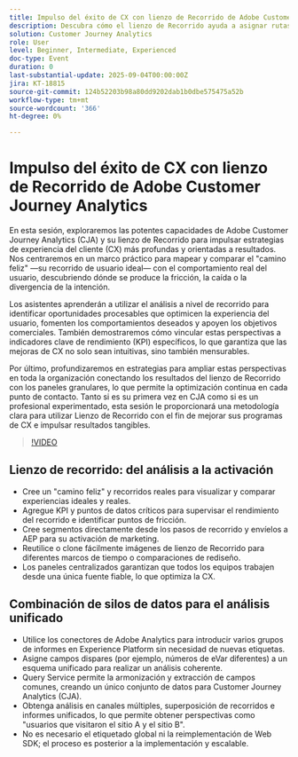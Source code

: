 ```yaml
---
title: Impulso del éxito de CX con lienzo de Recorrido de Adobe Customer Journey Analytics
description: Descubra cómo el lienzo de Recorrido ayuda a asignar rutas de usuario ideales frente a reales, a descubrir fricciones y a impulsar mejoras de CX mensurables con Adobe Customer Journey Analytics
solution: Customer Journey Analytics
role: User
level: Beginner, Intermediate, Experienced
doc-type: Event
duration: 0
last-substantial-update: 2025-09-04T00:00:00Z
jira: KT-18815
source-git-commit: 124b52203b98a80dd9202dab1b0dbe575475a52b
workflow-type: tm+mt
source-wordcount: '366'
ht-degree: 0%

---
```



# Impulso del éxito de CX con lienzo de Recorrido de Adobe Customer Journey Analytics

En esta sesión, exploraremos las potentes capacidades de Adobe Customer Journey Analytics (CJA) y su lienzo de Recorrido para impulsar estrategias de experiencia del cliente (CX) más profundas y orientadas a resultados. Nos centraremos en un marco práctico para mapear y comparar el &quot;camino feliz&quot; —su recorrido de usuario ideal— con el comportamiento real del usuario, descubriendo dónde se produce la fricción, la caída o la divergencia de la intención.

Los asistentes aprenderán a utilizar el análisis a nivel de recorrido para identificar oportunidades procesables que optimicen la experiencia del usuario, fomenten los comportamientos deseados y apoyen los objetivos comerciales. También demostraremos cómo vincular estas perspectivas a indicadores clave de rendimiento (KPI) específicos, lo que garantiza que las mejoras de CX no solo sean intuitivas, sino también mensurables.

Por último, profundizaremos en estrategias para ampliar estas perspectivas en toda la organización conectando los resultados del lienzo de Recorrido con los paneles granulares, lo que permite la optimización continua en cada punto de contacto. Tanto si es su primera vez en CJA como si es un profesional experimentado, esta sesión le proporcionará una metodología clara para utilizar Lienzo de Recorrido con el fin de mejorar sus programas de CX e impulsar resultados tangibles.

>[!VIDEO](https://video.tv.adobe.com/v/3471217/?learn=on&enablevpops&captions=spa)

## Lienzo de recorrido: del análisis a la activación

* Cree un &quot;camino feliz&quot; y recorridos reales para visualizar y comparar experiencias ideales y reales.
* Agregue KPI y puntos de datos críticos para supervisar el rendimiento del recorrido e identificar puntos de fricción.
* Cree segmentos directamente desde los pasos de recorrido y envíelos a AEP para su activación de marketing.
* Reutilice o clone fácilmente imágenes de lienzo de Recorrido para diferentes marcos de tiempo o comparaciones de rediseño.
* Los paneles centralizados garantizan que todos los equipos trabajen desde una única fuente fiable, lo que optimiza la CX.

## Combinación de silos de datos para el análisis unificado

* Utilice los conectores de Adobe Analytics para introducir varios grupos de informes en Experience Platform sin necesidad de nuevas etiquetas.
* Asigne campos dispares (por ejemplo, números de eVar diferentes) a un esquema unificado para realizar un análisis coherente.
* Query Service permite la armonización y extracción de campos comunes, creando un único conjunto de datos para Customer Journey Analytics (CJA).
* Obtenga análisis en canales múltiples, superposición de recorridos e informes unificados, lo que permite obtener perspectivas como &quot;usuarios que visitaron el sitio A y el sitio B&quot;.
* No es necesario el etiquetado global ni la reimplementación de Web SDK; el proceso es posterior a la implementación y escalable.